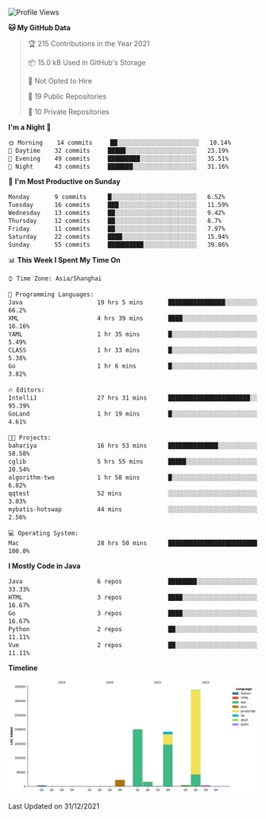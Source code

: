 <!--START_SECTION:waka-->
![Profile Views](http://img.shields.io/badge/Profile%20Views-0-blue)

**🐱 My GitHub Data** 

> 🏆 215 Contributions in the Year 2021
 > 
> 📦 15.0 kB Used in GitHub's Storage 
 > 
> 🚫 Not Opted to Hire
 > 
> 📜 19 Public Repositories 
 > 
> 🔑 10 Private Repositories  
 > 
**I'm a Night 🦉** 

```text
🌞 Morning    14 commits     ██░░░░░░░░░░░░░░░░░░░░░░░   10.14% 
🌆 Daytime    32 commits     █████░░░░░░░░░░░░░░░░░░░░   23.19% 
🌃 Evening    49 commits     █████████░░░░░░░░░░░░░░░░   35.51% 
🌙 Night      43 commits     ███████░░░░░░░░░░░░░░░░░░   31.16%

```
📅 **I'm Most Productive on Sunday** 

```text
Monday       9 commits      █░░░░░░░░░░░░░░░░░░░░░░░░   6.52% 
Tuesday      16 commits     ███░░░░░░░░░░░░░░░░░░░░░░   11.59% 
Wednesday    13 commits     ██░░░░░░░░░░░░░░░░░░░░░░░   9.42% 
Thursday     12 commits     ██░░░░░░░░░░░░░░░░░░░░░░░   8.7% 
Friday       11 commits     ██░░░░░░░░░░░░░░░░░░░░░░░   7.97% 
Saturday     22 commits     ████░░░░░░░░░░░░░░░░░░░░░   15.94% 
Sunday       55 commits     ██████████░░░░░░░░░░░░░░░   39.86%

```


📊 **This Week I Spent My Time On** 

```text
⌚︎ Time Zone: Asia/Shanghai

💬 Programming Languages: 
Java                     19 hrs 5 mins       ████████████████░░░░░░░░░   66.2% 
XML                      4 hrs 39 mins       ████░░░░░░░░░░░░░░░░░░░░░   16.16% 
YAML                     1 hr 35 mins        █░░░░░░░░░░░░░░░░░░░░░░░░   5.49% 
CLASS                    1 hr 33 mins        █░░░░░░░░░░░░░░░░░░░░░░░░   5.38% 
Go                       1 hr 6 mins         █░░░░░░░░░░░░░░░░░░░░░░░░   3.82%

🔥 Editors: 
IntelliJ                 27 hrs 31 mins      ███████████████████████░░   95.39% 
GoLand                   1 hr 19 mins        █░░░░░░░░░░░░░░░░░░░░░░░░   4.61%

🐱‍💻 Projects: 
bahariya                 16 hrs 53 mins      ██████████████░░░░░░░░░░░   58.58% 
cglib                    5 hrs 55 mins       █████░░░░░░░░░░░░░░░░░░░░   20.54% 
algorithm-two            1 hr 58 mins        █░░░░░░░░░░░░░░░░░░░░░░░░   6.82% 
qqtest                   52 mins             ░░░░░░░░░░░░░░░░░░░░░░░░░   3.03% 
mybatis-hotswap          44 mins             ░░░░░░░░░░░░░░░░░░░░░░░░░   2.56%

💻 Operating System: 
Mac                      28 hrs 50 mins      █████████████████████████   100.0%

```

**I Mostly Code in Java** 

```text
Java                     6 repos             ████████░░░░░░░░░░░░░░░░░   33.33% 
HTML                     3 repos             ████░░░░░░░░░░░░░░░░░░░░░   16.67% 
Go                       3 repos             ████░░░░░░░░░░░░░░░░░░░░░   16.67% 
Python                   2 repos             ██░░░░░░░░░░░░░░░░░░░░░░░   11.11% 
Vue                      2 repos             ██░░░░░░░░░░░░░░░░░░░░░░░   11.11%

```


**Timeline**

![Chart not found](https://raw.githubusercontent.com/youtiaoguagua/youtiaoguagua/master/charts/bar_graph.png) 


 Last Updated on 31/12/2021
<!--END_SECTION:waka-->